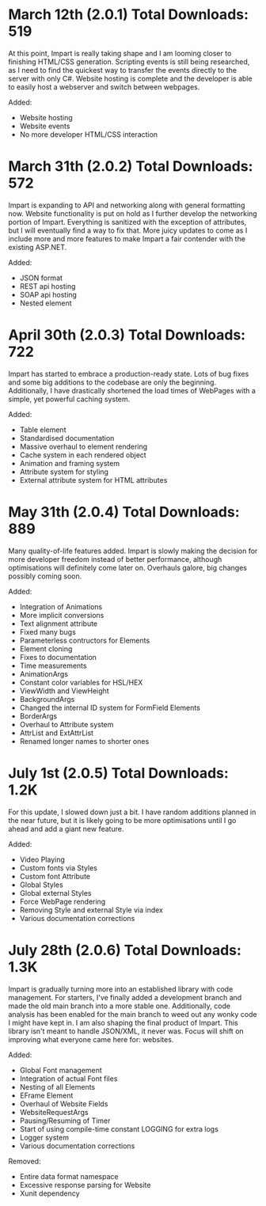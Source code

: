 # March 12th (2.0.1) Total Downloads: 519
At this point, Impart is really taking shape and I am looming closer to finishing HTML/CSS generation. Scripting events is still being researched, as I need to find the quickest way to transfer the events directly to the server with only C#. Website hosting is complete and the developer is able to easily host a webserver and switch between webpages.

Added:
<ul>
  	<li>Website hosting</li>
  	<li>Website events</li>
  	<li>No more developer HTML/CSS interaction</li>
</ul>

# March 31th (2.0.2) Total Downloads: 572
Impart is expanding to API and networking along with general formatting now. Website functionality is put on hold as I further develop the networking portion of Impart. Everything is sanitized with the exception of attributes, but I will eventually find a way to fix that. More juicy updates to come as I include more and more features to make Impart a fair contender with the existing ASP.NET.

Added:
<ul>
	<li>JSON format</li>
	<li>REST api hosting</li>
	<li>SOAP api hosting</li>
	<li>Nested element</li>
</ul>

# April 30th (2.0.3) Total Downloads: 722
Impart has started to embrace a production-ready state. Lots of bug fixes and some big additions to the codebase are only the beginning. Additionally, I have drastically shortened the load times of WebPages with a simple, yet powerful caching system.

Added:
<ul>
	<li>Table element</li>
	<li>Standardised documentation</li>
	<li>Massive overhaul to element rendering</li>
	<li>Cache system in each rendered object</li>
	<li>Animation and framing system</li>
	<li>Attribute system for styling</li>
	<li>External attribute system for HTML attributes</li>
</ul>

# May 31th (2.0.4) Total Downloads: 889
Many quality-of-life features added. Impart is slowly making the decision for more developer freedom instead of better performance, although optimisations will definitely come later on. Overhauls galore, big changes possibly coming soon.

Added:
<ul>
	<li>Integration of Animations</li>
	<li>More implicit conversions</li>
	<li>Text alignment attribute</li>
	<li>Fixed many bugs</li>
	<li>Parameterless contructors for Elements</li>
	<li>Element cloning</li>
	<li>Fixes to documentation</li>
	<li>Time measurements</li>
	<li>AnimationArgs</li>
	<li>Constant color variables for HSL/HEX</li>
	<li>ViewWidth and ViewHeight</li>
	<li>BackgroundArgs</li>
	<li>Changed the internal ID system for FormField Elements</li>
	<li>BorderArgs</li>
	<li>Overhaul to Attribute system</li>
	<li>AttrList and ExtAttrList</li>
	<li>Renamed longer names to shorter ones</li>
</ul>

# July 1st (2.0.5) Total Downloads: 1.2K
For this update, I slowed down just a bit. I have random additions planned in the near future, but it is likely going to be more optimisations until I go ahead and add a giant new feature.

Added:
<ul>
	<li>Video Playing</li>
	<li>Custom fonts via Styles</li>
	<li>Custom font Attribute</li>
	<li>Global Styles</li>
	<li>Global external Styles</li>
	<li>Force WebPage rendering</li>
	<li>Removing Style and external Style via index</li>
	<li>Various documentation corrections</li>
</ul>

# July 28th (2.0.6) Total Downloads: 1.3K
Impart is gradually turning more into an established library with code management. For starters, I've finally added a development branch and made the old main branch into a more stable one. Additionally, code analysis has been enabled for the main branch to weed out any wonky code I might have kept in. I am also shaping the final product of Impart. This library isn't meant to handle JSON/XML, it never was. Focus will shift on improving what everyone came here for: websites.

Added:
<ul>
	<li>Global Font management</li>
	<li>Integration of actual Font files</li>
	<li>Nesting of all Elements</li>
	<li>EFrame Element</li>
	<li>Overhaul of Website Fields</li>
	<li>WebsiteRequestArgs</li>
	<li>Pausing/Resuming of Timer</li>
	<li>Start of using compile-time constant LOGGING for extra logs</li>
	<li>Logger system</li>
	<li>Various documentation corrections</li>
</ul>

Removed:
<ul>
	<li>Entire data format namespace</li>
	<li>Excessive response parsing for Website</li>
	<li>Xunit dependency</li>
</ul>